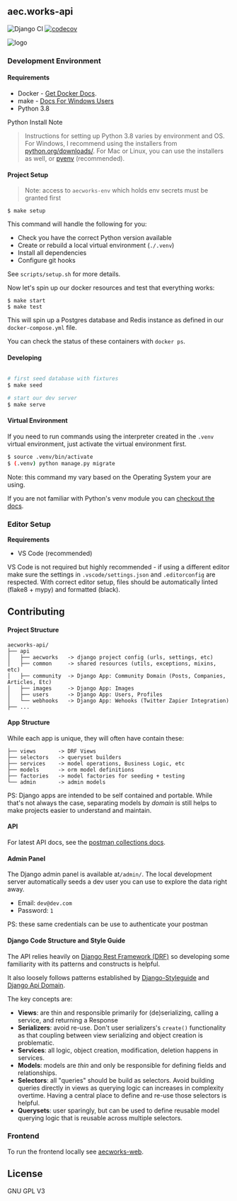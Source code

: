 ## aec.works-api

![Django CI](https://github.com/aecworks/aec.works-api/workflows/Django%20CI/badge.svg)
[![codecov](https://codecov.io/gh/aecworks/aec.works-api/branch/master/graph/badge.svg?token=RJ7ZNWGNBQ)](undefined)

![logo](https://aec.works/img/logo-black.10fa9bc4.svg)

### Development Environment

#### Requirements

- Docker - [Get Docker Docs](https://docs.docker.com/get-docker/).
- make - [Docs For Windows Users](https://stackoverflow.com/a/32127632/4411196)
- Python 3.8

Python Install Note

> Instructions for setting up Python 3.8 varies by environment and OS.
> For Windows, I recommend using the installers from [python.org/downloads/](https://www.python.org/downloads/). For Mac or Linux, you can use the installers as well, or [pyenv](https://github.com/pyenv/pyenv) (recommended).

#### Project Setup

> Note: access to `aecworks-env` which holds env secrets must be granted first

```
$ make setup
```

This command will handle the following for you:

- Check you have the correct Python version available
- Create or rebuild a local virtual environment (`./.venv`)
- Install all dependencies
- Configure git hooks

See `scripts/setup.sh` for more details.

Now let's spin up our docker resources and test that everything works:

```
$ make start
$ make test
```

This will spin up a Postgres database and Redis instance as defined in
our `docker-compose.yml` file.

You can check the status of these containers with `docker ps`.

#### Developing

```bash

# first seed database with fixtures
$ make seed

# start our dev server
$ make serve

```

#### Virtual Environment

If you need to run commands using the interpreter created in the `.venv` virtual environment, just activate the virtual environment first.

```bash
$ source .venv/bin/activate
$ (.venv) python manage.py migrate
```

Note: this command my vary based on the Operating System your are using.


If you are not familiar with Python's venv module you can [checkout the docs](https://packaging.python.org/guides/installing-using-pip-and-virtual-environments/#activating-a-virtual-environment).

### Editor Setup

**Requirements**

- VS Code (recommended)

VS Code is not required but highly recommended - if using a different editor make sure the settings in `.vscode/settings.json` and `.editorconfig` are respected.
With correct editor setup, files should be automatically linted (flake8 + mypy) and formatted (black).

## Contributing

#### Project Structure

```
aecworks-api/
├── api
│   ├── aecworks   -> django project config (urls, settings, etc)
│   ├── common     -> shared resources (utils, exceptions, mixins, etc)
│   ├── community  -> Django App: Community Domain (Posts, Companies, Articles, Etc)
│   ├── images     -> Django App: Images
│   ├── users      -> Django App: Users, Profiles
│   └── webhooks   -> Django App: Wehooks (Twitter Zapier Integration)
├── ...
```

#### App Structure

While each app is unique, they will often have contain these:

```
├── views       -> DRF Views
├── selectors   -> queryset builders
├── services    -> model operations, Business Logic, etc
├── models      -> orm model definitions
├── factories   -> model factories for seeding + testing
└── admin       -> admin models
```

PS: Django apps are intended to be self contained and portable. While that's not always the case, separating models by _domain_ is still helps to make projects easier to understand and maintain.

#### API

For latest API docs, see the [postman collections docs](https://documenter.getpostman.com/view/1727228/Szt79Vv8).

#### Admin Panel

The Django admin panel is available at`/admin/`. The local development server automatically seeds a dev user you can use to explore the data right away.

- Email: `dev@dev.com`
- Password: `1`

PS: these same credentials can be use to authenticate your postman

#### Django Code Structure and Style Guide

The API relies heavily on [Django Rest Framework (DRF)](https://www.django-rest-framework.org/) so developing some familiarity with its patterns and constructs is helpful.

It also loosely follows patterns established by [Django-Styleguide](https://github.com/HackSoftware/Django-Styleguide) and [Django Api Domain](https://phalt.github.io/django-api-domains/styleguide/).

The key concepts are:

- **Views**: are thin and responsible primarily for (de)serializing, calling a service, and returning a Response
- **Serializers**: avoid re-use. Don't user serializers's `create()` functionality as that coupling between view serializing and object creation is problematic.
- **Services**: all logic, object creation, modification, deletion happens in services.
- **Models**: models are _thin_ and only be responsible for defining fields and relationships.
- **Selectors**: all "queries" should be build as selectors. Avoid building queries directly in views as querying logic can increases in complexity overtime. Having a central place to define and re-use those selectors is helpful.
- **Querysets**: user sparingly, but can be used to define reusable model querying logic that is reusable across multiple selectors.

### Frontend

To run the frontend locally see [aecworks-web](https://github.com/aecworks/aec.works-web).

## License

GNU GPL V3
